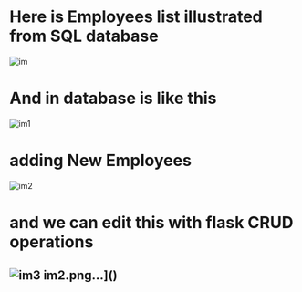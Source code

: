 # Here is Employees list illustrated from SQL database

![im](https://user-images.githubusercontent.com/62059163/93583420-e1721100-f9b4-11ea-8bc5-ad064f6ffc13.png)
# And in database is like this
![im1](https://user-images.githubusercontent.com/62059163/93583435-e8991f00-f9b4-11ea-89ef-0d093e77b844.png)


# adding New Employees
![im2](https://user-images.githubusercontent.com/62059163/93586148-ef299580-f9b8-11ea-834d-60fa63edcae7.png)



# and we can edit this with flask CRUD operations
![im3](https://user-images.githubusercontent.com/62059163/93583471-f64ea480-f9b4-11ea-8808-6a9c0cf1350c.png)
im2.png…]()
-
